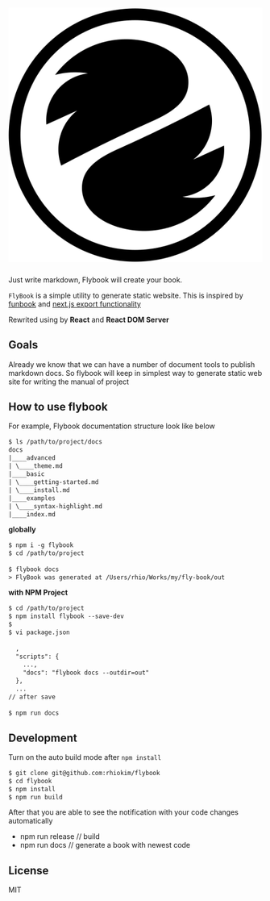 # ![](./media/logo.png)
Just write markdown, Flybook will create your book.

`FlyBook` is a simple utility to generate static website. This is inspired by [funbook](https://funbook.js.org/) and [next.js export functionality](https://zeit.co/blog/next)

Rewrited using by **React** and **React DOM Server**

## Goals
Already we know that we can have a number of document tools to publish markdown docs.
So flybook will keep in simplest way to generate static web site for writing the manual of project

## How to use flybook

For example, Flybook documentation structure look like below
```
$ ls /path/to/project/docs
docs
|____advanced
| \____theme.md
|____basic
| \____getting-started.md
| \____install.md
|____examples
| \____syntax-highlight.md
|____index.md
```

**globally**
```
$ npm i -g flybook
$ cd /path/to/project

$ flybook docs
> FlyBook was generated at /Users/rhio/Works/my/fly-book/out
```

**with NPM Project**
```
$ cd /path/to/project
$ npm install flybook --save-dev
$
$ vi package.json

  ,
  "scripts": {
    ...,
    "docs": "flybook docs --outdir=out"
  },
  ...
// after save

$ npm run docs
```

## Development

Turn on the auto build mode after `npm install`
```
$ git clone git@github.com:rhiokim/flybook
$ cd flybook
$ npm install
$ npm run build
```

After that you are able to see the notification with your code changes automatically

* npm run release   // build
* npm run docs      // generate a book with newest code

## License
MIT